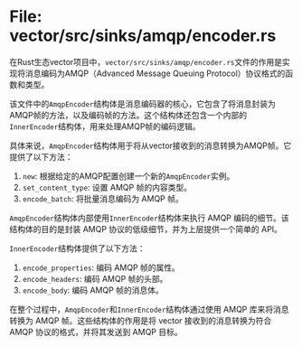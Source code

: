 # File: vector/src/sinks/amqp/encoder.rs

在Rust生态vector项目中，`vector/src/sinks/amqp/encoder.rs`文件的作用是实现将消息编码为AMQP（Advanced Message Queuing Protocol）协议格式的函数和类型。

该文件中的`AmqpEncoder`结构体是消息编码器的核心，它包含了将消息封装为AMQP帧的方法，以及编码帧的方法。这个结构体还包含一个内部的`InnerEncoder`结构体，用来处理AMQP帧的编码逻辑。

具体来说，`AmqpEncoder`结构体用于将从vector接收到的消息转换为AMQP帧。它提供了以下方法：

1. `new`: 根据给定的AMQP配置创建一个新的`AmqpEncoder`实例。
2. `set_content_type`: 设置 AMQP 帧的内容类型。
3. `encode_batch`: 将批量消息编码为 AMQP 帧。

`AmqpEncoder`结构体内部使用`InnerEncoder`结构体来执行 AMQP 编码的细节。该结构体的目的是封装 AMQP 协议的低级细节，并为上层提供一个简单的 API。

`InnerEncoder`结构体提供了以下方法：

1. `encode_properties`: 编码 AMQP 帧的属性。
2. `encode_headers`: 编码 AMQP 帧的头部。
3. `encode_body`: 编码 AMQP 帧的消息体。

在整个过程中，`AmqpEncoder`和`InnerEncoder`结构体通过使用 AMQP 库来将消息转换为 AMQP 帧。这些结构体的作用是将 vector 接收到的消息转换为符合 AMQP 协议的格式，并将其发送到 AMQP 目标。

